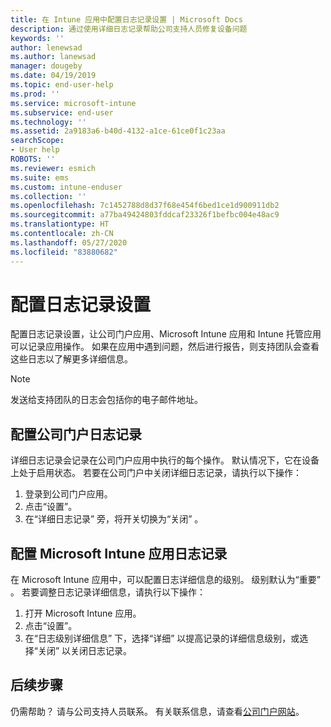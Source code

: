 ```yaml
---
title: 在 Intune 应用中配置日志记录设置 | Microsoft Docs
description: 通过使用详细日志记录帮助公司支持人员修复设备问题
keywords: ''
author: lenewsad
ms.author: lanewsad
manager: dougeby
ms.date: 04/19/2019
ms.topic: end-user-help
ms.prod: ''
ms.service: microsoft-intune
ms.subservice: end-user
ms.technology: ''
ms.assetid: 2a9183a6-b40d-4132-a1ce-61ce0f1c23aa
searchScope:
- User help
ROBOTS: ''
ms.reviewer: esmich
ms.suite: ems
ms.custom: intune-enduser
ms.collection: ''
ms.openlocfilehash: 7c1452788d8d37f68e454f6bed1ce1d900911db2
ms.sourcegitcommit: a77ba49424803fddcaf23326f1befbc004e48ac9
ms.translationtype: HT
ms.contentlocale: zh-CN
ms.lasthandoff: 05/27/2020
ms.locfileid: "83880682"
---
```

# <a name="configure-logging-settings"></a>配置日志记录设置

配置日志记录设置，让公司门户应用、Microsoft Intune 应用和 Intune 托管应用可以记录应用操作。 如果在应用中遇到问题，然后进行报告，则支持团队会查看这些日志以了解更多详细信息。 

> [!NOTE]
> 发送给支持团队的日志会包括你的电子邮件地址。  

## <a name="configure-company-portal-logging"></a>配置公司门户日志记录
详细日志记录会记录在公司门户应用中执行的每个操作。 默认情况下，它在设备上处于启用状态。 若要在公司门户中关闭详细日志记录，请执行以下操作：  

1. 登录到公司门户应用。
2. 点击“设置”。 
3. 在“详细日志记录”  旁，将开关切换为“关闭”  。

## <a name="configure-microsoft-intune-app-logging"></a>配置 Microsoft Intune 应用日志记录
在 Microsoft Intune 应用中，可以配置日志详细信息的级别。 级别默认为“重要”  。 若要调整日志记录详细信息，请执行以下操作：  

1. 打开 Microsoft Intune 应用。  
2. 点击“设置”。   
3. 在“日志级别详细信息”  下，选择“详细”  以提高记录的详细信息级别，或选择“关闭”  以关闭日志记录。  

## <a name="next-steps"></a>后续步骤  

仍需帮助？ 请与公司支持人员联系。 有关联系信息，请查看[公司门户网站](https://go.microsoft.com/fwlink/?linkid=2010980)。  
